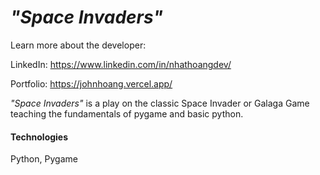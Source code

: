 *"Space Invaders"*
===========
Learn more about the developer: 

LinkedIn: https://www.linkedin.com/in/nhathoangdev/

Portfolio: https://johnhoang.vercel.app/

*"Space Invaders"* is a play on the classic Space Invader or Galaga Game teaching the fundamentals of pygame and basic python. 

#### Technologies
Python, Pygame


